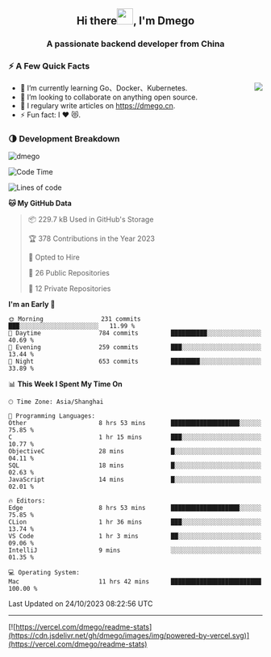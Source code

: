 <h2 align="center">Hi there<img src="https://cdn.jsdelivr.net/gh/dmego/images/img/Hi.gif" height="32" />, I'm Dmego </h2>
<h3 align="center">A passionate backend developer from China</h3>

### ⚡️ A Few Quick Facts

<img align="right" src="https://readme-stats-dmego.vercel.app/api?username=dmego&show_icons=true&icon_color=1573B3&hide_title=true&text_color=718096&bg_color=00000000&hide_border=true"/>

<ul>
    <li> 🌱 I’m currently learning Go、Docker、Kubernetes.</li>
    <li> 👯 I’m looking to collaborate on anything open source.</li>
    <li> 📝 I regulary write articles on <a href="https://dmego.cn">https://dmego.cn</a>.</li>
    <li> ⚡ Fun fact: I ❤️ 😻.</li>
</ul>

### 🌗 Development Breakdown

<img src="https://komarev.com/ghpvc/?username=dmego" alt="dmego" />

<!--START_SECTION:waka-->
![Code Time](http://img.shields.io/badge/Code%20Time-2%2C287%20hrs%2026%20mins-blue)

![Lines of code](https://img.shields.io/badge/From%20Hello%20World%20I%27ve%20Written-680.1%20thousand%20lines%20of%20code-blue)

**🐱 My GitHub Data** 

> 📦 229.7 kB Used in GitHub's Storage 
 > 
> 🏆 378 Contributions in the Year 2023
 > 
> 💼 Opted to Hire
 > 
> 📜 26 Public Repositories 
 > 
> 🔑 12 Private Repositories 
 > 
**I'm an Early 🐤** 

```text
🌞 Morning                231 commits         ███░░░░░░░░░░░░░░░░░░░░░░   11.99 % 
🌆 Daytime                784 commits         ██████████░░░░░░░░░░░░░░░   40.69 % 
🌃 Evening                259 commits         ███░░░░░░░░░░░░░░░░░░░░░░   13.44 % 
🌙 Night                  653 commits         ████████░░░░░░░░░░░░░░░░░   33.89 % 
```


📊 **This Week I Spent My Time On** 

```text
🕑︎ Time Zone: Asia/Shanghai

💬 Programming Languages: 
Other                    8 hrs 53 mins       ███████████████████░░░░░░   75.85 % 
C                        1 hr 15 mins        ███░░░░░░░░░░░░░░░░░░░░░░   10.77 % 
ObjectiveC               28 mins             █░░░░░░░░░░░░░░░░░░░░░░░░   04.11 % 
SQL                      18 mins             █░░░░░░░░░░░░░░░░░░░░░░░░   02.63 % 
JavaScript               14 mins             █░░░░░░░░░░░░░░░░░░░░░░░░   02.01 % 

🔥 Editors: 
Edge                     8 hrs 53 mins       ███████████████████░░░░░░   75.85 % 
CLion                    1 hr 36 mins        ███░░░░░░░░░░░░░░░░░░░░░░   13.74 % 
VS Code                  1 hr 3 mins         ██░░░░░░░░░░░░░░░░░░░░░░░   09.06 % 
IntelliJ                 9 mins              ░░░░░░░░░░░░░░░░░░░░░░░░░   01.35 % 

💻 Operating System: 
Mac                      11 hrs 42 mins      █████████████████████████   100.00 % 
```


 Last Updated on 24/10/2023 08:22:56 UTC
<!--END_SECTION:waka-->

---

[![https://vercel.com/dmego/readme-stats](https://cdn.jsdelivr.net/gh/dmego/images/img/powered-by-vercel.svg)](https://vercel.com/dmego/readme-stats)

